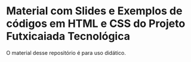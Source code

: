 # Material com Slides e Exemplos de códigos em HTML e CSS do Projeto Futxicaiada Tecnológica

O material desse repositório é para uso didático.
